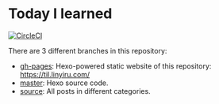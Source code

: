 # Today I learned

[![CircleCI](https://circleci.com/gh/linyiru/til/tree/master.svg?style=svg)](https://circleci.com/gh/linyiru/til/tree/master)

There are 3 different branches in this repository:

* [gh-pages](https://github.com/deduce/til/tree/gh-pages): Hexo-powered static website of this repository: https://til.linyiru.com/
* [master](https://github.com/deduce/til/tree/master): Hexo source code.
* [source](https://github.com/deduce/til/tree/source): All posts in different categories.
